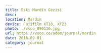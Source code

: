 ```yaml
---
title: Eski Mardin Gezisi
desc: 
location: Mardin
device: Fujifilm XT10, XF23
photo: ./vsco_090116.jpg
url: https://vsco.co/adem/journal/mardin
date: 2016-09-01
category: journal
---
```

